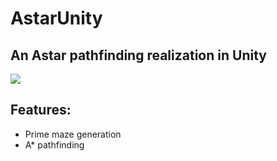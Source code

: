 # AstarUnity

## An Astar pathfinding realization in Unity

![](https://github.com/LanLou123/AstarUnity/raw/master/pathfinding.gif)

## Features:
- Prime maze generation
- A* pathfinding
